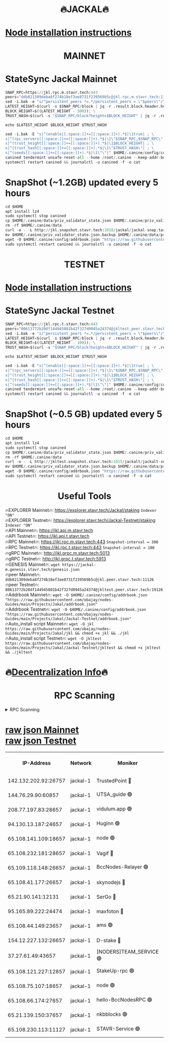<h1 align="center"> 🔥JACKAL🔥</h1>

[Node installation instructions](https://github.com/obajay/nodes-Guides/tree/main/Projects/Jakal)
=

<h1 align="center"> MAINNET</h1>

# StateSync Jackal Mainnet
```python
SNAP_RPC=https://jkl.rpc.m.stavr.tech:443
peers="ddb821309deba8f274b18ef3ae8731f239569b5c@jkl.rpc.m.stavr.tech:11126"
sed -i.bak -e "s/^persistent_peers *=.*/persistent_peers = \"$peers\"/" $HOME/.canine/config/config.toml
LATEST_HEIGHT=$(curl -s $SNAP_RPC/block | jq -r .result.block.header.height); \
BLOCK_HEIGHT=$((LATEST_HEIGHT - 500)); \
TRUST_HASH=$(curl -s "$SNAP_RPC/block?height=$BLOCK_HEIGHT" | jq -r .result.block_id.hash)

echo $LATEST_HEIGHT $BLOCK_HEIGHT $TRUST_HASH

sed -i.bak -E "s|^(enable[[:space:]]+=[[:space:]]+).*$|\1true| ; \
s|^(rpc_servers[[:space:]]+=[[:space:]]+).*$|\1\"$SNAP_RPC,$SNAP_RPC\"| ; \
s|^(trust_height[[:space:]]+=[[:space:]]+).*$|\1$BLOCK_HEIGHT| ; \
s|^(trust_hash[[:space:]]+=[[:space:]]+).*$|\1\"$TRUST_HASH\"| ; \
s|^(seeds[[:space:]]+=[[:space:]]+).*$|\1\"\"|" $HOME/.canine/config/config.toml
canined tendermint unsafe-reset-all --home /root/.canine --keep-addr-book
systemctl restart canined && journalctl -u canined -f -o cat
```
# SnapShot (~1.2GB) updated every 5 hours
```python
cd $HOME
apt install lz4
sudo systemctl stop canined
cp $HOME/.canine/data/priv_validator_state.json $HOME/.canine/priv_validator_state.json.backup
rm -rf $HOME/.canine/data
curl -o - -L http://jkl.snapshot.stavr.tech:1018/jackal/jackal-snap.tar.lz4 | lz4 -c -d - | tar -x -C $HOME/.canine --strip-components 2
mv $HOME/.canine/priv_validator_state.json.backup $HOME/.canine/data/priv_validator_state.json
wget -O $HOME/.canine/config/addrbook.json "https://raw.githubusercontent.com/obajay/nodes-Guides/main/Projects/Jakal/addrbook.json"
sudo systemctl restart canined && journalctl -u canined -f -o cat
```

<h1 align="center"> TESTNET</h1>

[Node installation instructions](https://github.com/obajay/nodes-Guides/tree/main/Projects/Jakal/Jackal-Testnet)
=

# StateSync Jackal Testnet
```python
SNAP_RPC=https://jkl.rpc.t.stavr.tech:443
peers="80613772b20df144945801b42f327d0945a24374@jkltest.peer.stavr.tech:19126"
sed -i.bak -e "s/^persistent_peers *=.*/persistent_peers = \"$peers\"/" $HOME/.canine/config/config.toml
LATEST_HEIGHT=$(curl -s $SNAP_RPC/block | jq -r .result.block.header.height); \
BLOCK_HEIGHT=$((LATEST_HEIGHT - 100)); \
TRUST_HASH=$(curl -s "$SNAP_RPC/block?height=$BLOCK_HEIGHT" | jq -r .result.block_id.hash)

echo $LATEST_HEIGHT $BLOCK_HEIGHT $TRUST_HASH

sed -i.bak -E "s|^(enable[[:space:]]+=[[:space:]]+).*$|\1true| ; \
s|^(rpc_servers[[:space:]]+=[[:space:]]+).*$|\1\"$SNAP_RPC,$SNAP_RPC\"| ; \
s|^(trust_height[[:space:]]+=[[:space:]]+).*$|\1$BLOCK_HEIGHT| ; \
s|^(trust_hash[[:space:]]+=[[:space:]]+).*$|\1\"$TRUST_HASH\"| ; \
s|^(seeds[[:space:]]+=[[:space:]]+).*$|\1\"\"|" $HOME/.canine/config/config.toml
canined tendermint unsafe-reset-all --home /root/.canine --keep-addr-book
systemctl restart canined && journalctl -u canined -f -o cat
```
# SnapShot (~0.5 GB) updated every 5 hours
```python
cd $HOME
apt install lz4
sudo systemctl stop canined
cp $HOME/.canine/data/priv_validator_state.json $HOME/.canine/priv_validator_state.json.backup
rm -rf $HOME/.canine/data
curl -o - -L http://jkltest.snapshot.stavr.tech:1015/jackalt/jackalt-snap.tar.lz4 | lz4 -c -d - | tar -x -C $HOME/.canine --strip-components 2
mv $HOME/.canine/priv_validator_state.json.backup $HOME/.canine/data/priv_validator_state.json
wget -O $HOME/.canine/config/addrbook.json "https://raw.githubusercontent.com/obajay/nodes-Guides/main/Projects/Jakal/Jackal-Testnet/addrbook.json"
sudo systemctl restart canined && journalctl -u canined -f -o cat
```

 <h1 align="center"> Useful Tools</h1>

🔥EXPLORER Mainnet🔥:      https://explorer.stavr.tech/Jackal/staking		        `Indexer "ON"` \
🔥EXPLORER Testnet🔥:      https://explorer.stavr.tech/Jackal-Testnet/staking     `Indexer "ON"` \
🔥API Mainnet🔥: 			 		 https://jkl.api.m.stavr.tech \
🔥API Testnet🔥: 			 		 https://jkl.api.t.stavr.tech \
🔥RPC Mainnet🔥:           https://jkl.rpc.m.stavr.tech:443              `Snapshot-interval = 300` \
🔥RPC Testnet🔥:           https://jkl.rpc.t.stavr.tech:443              `Snapshot-interval = 100` \
🔥gRPC Mainnet🔥:          http://jkl.grpc.m.stavr.tech:5013 \
🔥gRPC Testnet🔥:          http://jkl.grpc.t.stavr.tech:5913 \
🔥GENESIS Mainnet🔥:    `wget https://jackal-m.genesis.stavr.tech/genesis.json` \
🔥peer Mainnet🔥:					 `ddb821309deba8f274b18ef3ae8731f239569b5c@jkl.peer.stavr.tech:11126` \
🔥peer Testnet🔥:					 `80613772b20df144945801b42f327d0945a24374@jkltest.peer.stavr.tech:19126` \
🔥Addrbook Mainnet🔥:    ```wget -O $HOME/.canine/config/addrbook.json "https://raw.githubusercontent.com/obajay/nodes-Guides/main/Projects/Jakal/addrbook.json"``` \
🔥Addrbook Testnet🔥:    ```wget -O $HOME/.canine/config/addrbook.json "https://raw.githubusercontent.com/obajay/nodes-Guides/main/Projects/Jakal/Jackal-Testnet/addrbook.json"``` \
🔥Auto_install script Mainnet🔥: ```wget -O jkl https://raw.githubusercontent.com/obajay/nodes-Guides/main/Projects/Jakal/jkl && chmod +x jkl && ./jkl``` \
🔥Auto_install script Testnet🔥: ```wget -O jkltest https://raw.githubusercontent.com/obajay/nodes-Guides/main/Projects/Jakal/Jackal-Testnet/jkltest && chmod +x jkltest && ./jkltest```

🔥[Decentralization Info](https://github.com/obajay/StateSync-snapshots/tree/main/Projects/Jackal/Decentralization)🔥
=

<h1 align="center"> RPC Scanning</h1>

<details>
<summary>RPC Scanning</summary>

<h2 align="center"> We scan nodes in real time every 4 hours. And we provide the final result of RPC endpoints.
We cannot influence the operation of these nodes in any way. </h2>


```python
If Voting Power is higher than 0 --> then the Node is a validator of the network and may be subject to attack and be a potential threat to the chain.
```
```python
We marked such validators with a red symbol
```

</details>

[raw json Mainnet](https://rpc-check.jaclalm.stavr.tech/jaclalm/rpc-jaclalm-result.json) \
[raw json Testnet](https://github.com/obajay/StateSync-snapshots/tree/main/Projects/Jackal/Rpc-Check-Testnet)
=

<table><tr><th>IP-Address</th><th>Network</th><th>Moniker</th><th>Latest Block Height</th><th>Earliest Block Height</th><th>Catching Up</th><th>Tx Index</th><th>Voting Power</th><th>Scan Time</th></tr><tr><td>142.132.202.92:26757</td><td>jackal-1</td><td>TrustedPoint 🔴</td><td>6640240</td><td>6129401</td><td>False</td><td>on</td><td>291220</td><td>2024-02-26T06:54:22.869211380UTC</td></tr><tr><td>144.76.29.90:60857</td><td>jackal-1</td><td>UTSA_guide 🟢</td><td>6640244</td><td>6280001</td><td>False</td><td>on</td><td>0</td><td>2024-02-26T06:54:54.558298824UTC</td></tr><tr><td>208.77.197.83:28657</td><td>jackal-1</td><td>vidulum.app 🟢</td><td>6640245</td><td>6296001</td><td>False</td><td>on</td><td>0</td><td>2024-02-26T06:55:07.344744917UTC</td></tr><tr><td>94.130.13.187:24657</td><td>jackal-1</td><td>Huginn 🟢</td><td>6588265</td><td>6424001</td><td>False</td><td>on</td><td>0</td><td>2024-02-26T06:55:13.970951014UTC</td></tr><tr><td>65.108.141.109:18657</td><td>jackal-1</td><td>node 🟢</td><td>6640237</td><td>6444728</td><td>False</td><td>on</td><td>0</td><td>2024-02-26T06:54:07.704086906UTC</td></tr><tr><td>65.108.232.181:28657</td><td>jackal-1</td><td>Vagif 🔴</td><td>6640245</td><td>6462201</td><td>False</td><td>off</td><td>60003</td><td>2024-02-26T06:54:59.363548734UTC</td></tr><tr><td>65.109.118.148:26657</td><td>jackal-1</td><td>BccNodes-Relayer 🟢</td><td>6640244</td><td>6489001</td><td>False</td><td>on</td><td>0</td><td>2024-02-26T06:54:52.306435799UTC</td></tr><tr><td>65.108.41.177:26657</td><td>jackal-1</td><td>skynodejs 🔴</td><td>6640245</td><td>6509001</td><td>False</td><td>on</td><td>83703</td><td>2024-02-26T06:55:09.689779379UTC</td></tr><tr><td>65.21.90.141:12131</td><td>jackal-1</td><td>SerGo 🔴</td><td>6640239</td><td>6540238</td><td>False</td><td>off</td><td>51100</td><td>2024-02-26T06:54:18.514165779UTC</td></tr><tr><td>95.165.89.222:24474</td><td>jackal-1</td><td>maxfoton 🔴</td><td>6640245</td><td>6540244</td><td>False</td><td>off</td><td>117661</td><td>2024-02-26T06:54:59.774758742UTC</td></tr><tr><td>65.108.44.149:23657</td><td>jackal-1</td><td>ams 🟢</td><td>6640245</td><td>6571141</td><td>False</td><td>on</td><td>0</td><td>2024-02-26T06:55:00.078158618UTC</td></tr><tr><td>154.12.227.132:26657</td><td>jackal-1</td><td>D-stake 🔴</td><td>6640227</td><td>6591001</td><td>False</td><td>off</td><td>130243</td><td>2024-02-26T06:54:05.286707484UTC</td></tr><tr><td>37.27.61.49:43657</td><td>jackal-1</td><td>[NODERS]TEAM_SERVICE 🟢</td><td>6640236</td><td>6591201</td><td>False</td><td>on</td><td>0</td><td>2024-02-26T06:54:02.558339218UTC</td></tr><tr><td>65.108.121.227:12857</td><td>jackal-1</td><td>StakeUp-rpc 🟢</td><td>6640240</td><td>6604001</td><td>False</td><td>on</td><td>0</td><td>2024-02-26T06:54:23.166010252UTC</td></tr><tr><td>65.108.75.107:18657</td><td>jackal-1</td><td>node 🟢</td><td>6640243</td><td>6616732</td><td>False</td><td>on</td><td>0</td><td>2024-02-26T06:54:41.812562801UTC</td></tr><tr><td>65.108.66.174:27657</td><td>jackal-1</td><td>hello-BccNodesRPC 🟢</td><td>6640244</td><td>6628401</td><td>False</td><td>on</td><td>0</td><td>2024-02-26T06:54:54.861484579UTC</td></tr><tr><td>65.21.139.150:37657</td><td>jackal-1</td><td>nkbblocks 🟢</td><td>6640239</td><td>6639001</td><td>False</td><td>on</td><td>0</td><td>2024-02-26T06:54:16.159569994UTC</td></tr><tr><td>65.108.230.113:11127</td><td>jackal-1</td><td>STAVR-Service 🟢</td><td>6640245</td><td>6639501</td><td>False</td><td>on</td><td>0</td><td>2024-02-26T06:55:02.427421678UTC</td></tr></table>
